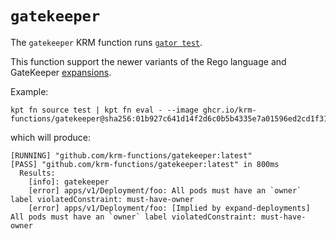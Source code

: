 # `gatekeeper`

The `gatekeeper` KRM function runs [`gator
test`](https://open-policy-agent.github.io/gatekeeper/website/docs/gator#the-gator-test-subcommand).

This function support the newer variants of the Rego language and GateKeeper
[expansions](https://open-policy-agent.github.io/gatekeeper/website/docs/expansion).

Example:

```
kpt fn source test | kpt fn eval - --image ghcr.io/krm-functions/gatekeeper@sha256:01b927c641d14f2d6c0b5b4335e7a01596ed2cd1f3169bae4e025b9bfaa802ba
```

which will produce:

```
[RUNNING] "github.com/krm-functions/gatekeeper:latest"
[PASS] "github.com/krm-functions/gatekeeper:latest" in 800ms
  Results:
    [info]: gatekeeper
    [error] apps/v1/Deployment/foo: All pods must have an `owner` label violatedConstraint: must-have-owner
    [error] apps/v1/Deployment/foo: [Implied by expand-deployments] All pods must have an `owner` label violatedConstraint: must-have-owner
```
